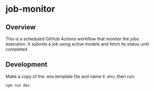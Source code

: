 # job-monitor

## Overview

This is a scheduled GitHub Actions workflow that monitor the jobs execution. It submits a job using active models and fetch its status until completed.

## Development

Make a copy of the .env.template file and name it .env, then run:

``` bash
npm run dev
```